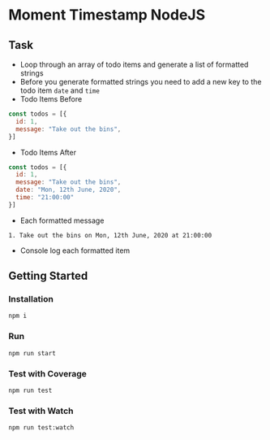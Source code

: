 # Moment Timestamp NodeJS

## Task

- Loop through an array of todo items and generate a list of formatted strings
- Before you generate formatted strings you need to add a new key to the todo item `date` and `time`
- Todo Items Before

```javascript
const todos = [{
  id: 1,
  message: "Take out the bins",
}]
```
- Todo Items After

```javascript
const todos = [{
  id: 1,
  message: "Take out the bins",
  date: "Mon, 12th June, 2020",
  time: "21:00:00"
}]
```

- Each formatted message 

```
1. Take out the bins on Mon, 12th June, 2020 at 21:00:00
```

- Console log each formatted item

## Getting Started

### Installation
```
npm i
```

### Run 
```
npm run start
```

### Test with Coverage
```
npm run test
```

### Test with Watch
```
npm run test:watch
```

